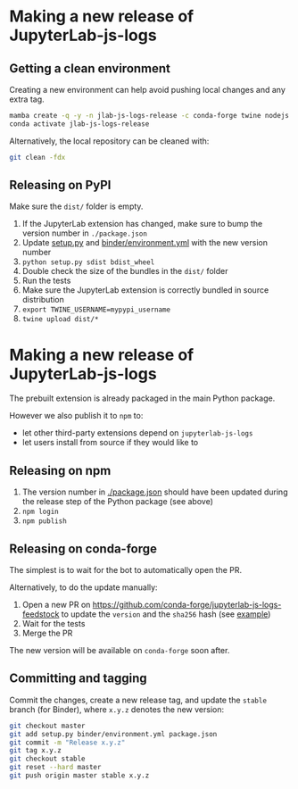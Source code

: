 # Making a new release of JupyterLab-js-logs

## Getting a clean environment

Creating a new environment can help avoid pushing local changes and any extra tag.

```bash
mamba create -q -y -n jlab-js-logs-release -c conda-forge twine nodejs keyring pip matplotlib jupyter-packaging jupyterlab
conda activate jlab-js-logs-release
```

Alternatively, the local repository can be cleaned with:

```bash
git clean -fdx
```

## Releasing on PyPI

Make sure the `dist/` folder is empty.

1. If the JupyterLab extension has changed, make sure to bump the version number in `./package.json`
2. Update [setup.py](./setup.py) and [binder/environment.yml](./binder/environment.yml) with the new version number
3. `python setup.py sdist bdist_wheel`
4. Double check the size of the bundles in the `dist/` folder
5. Run the tests
6. Make sure the JupyterLab extension is correctly bundled in source distribution
7. `export TWINE_USERNAME=mypypi_username`
8. `twine upload dist/*`

# Making a new release of JupyterLab-js-logs

The prebuilt extension is already packaged in the main Python package.

However we also publish it to `npm` to:

- let other third-party extensions depend on `jupyterlab-js-logs`
- let users install from source if they would like to

## Releasing on npm

1. The version number in [./package.json](./package.json) should have been updated during the release step of the Python package (see above)
2. `npm login`
3. `npm publish`

## Releasing on conda-forge

The simplest is to wait for the bot to automatically open the PR.

Alternatively, to do the update manually:

1. Open a new PR on https://github.com/conda-forge/jupyterlab-js-logs-feedstock to update the `version` and the `sha256` hash (see [example](https://github.com/conda-forge/jupyterlab-js-logs/pull/12/files))
2. Wait for the tests
3. Merge the PR

The new version will be available on `conda-forge` soon after.

## Committing and tagging

Commit the changes, create a new release tag, and update the `stable` branch (for Binder), where `x.y.z` denotes the new version:

```bash
git checkout master
git add setup.py binder/environment.yml package.json
git commit -m "Release x.y.z"
git tag x.y.z
git checkout stable
git reset --hard master
git push origin master stable x.y.z
```
